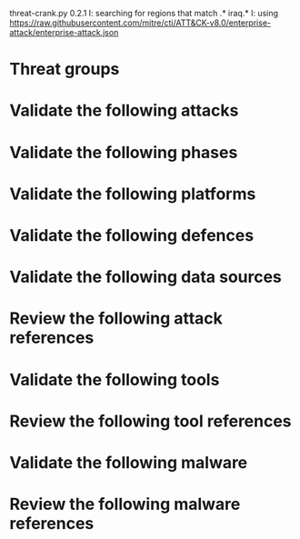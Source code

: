 threat-crank.py 0.2.1
I: searching for regions that match .* iraq.*
I: using https://raw.githubusercontent.com/mitre/cti/ATT&CK-v8.0/enterprise-attack/enterprise-attack.json
# Threat groups


# Validate the following attacks


# Validate the following phases


# Validate the following platforms


# Validate the following defences


# Validate the following data sources


# Review the following attack references


# Validate the following tools


# Review the following tool references


# Validate the following malware


# Review the following malware references


